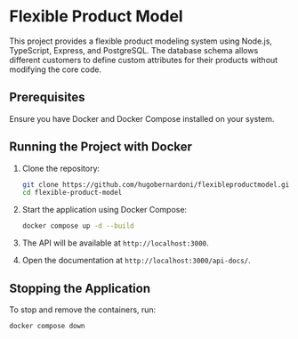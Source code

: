 # Flexible Product Model

This project provides a flexible product modeling system using Node.js, TypeScript, Express, and PostgreSQL. The database schema allows different customers to define custom attributes for their products without modifying the core code.


## Prerequisites
Ensure you have Docker and Docker Compose installed on your system.

## Running the Project with Docker
1. Clone the repository:
   ```sh
   git clone https://github.com/hugobernardoni/flexibleproductmodel.git
   cd flexible-product-model
   ```
2. Start the application using Docker Compose:
   ```sh
   docker compose up -d --build
   ```
3. The API will be available at `http://localhost:3000`.

4. Open the documentation at `http://localhost:3000/api-docs/`. 


## Stopping the Application
To stop and remove the containers, run:
```sh
docker compose down
```

